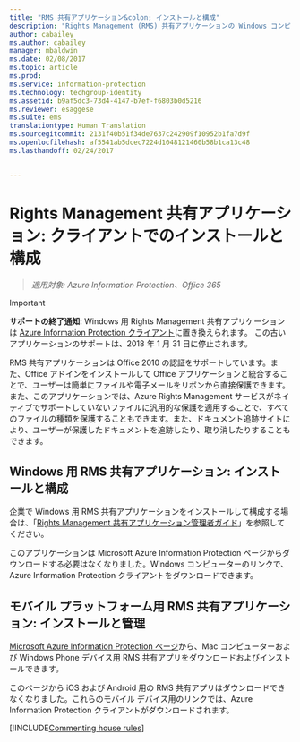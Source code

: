 ```yaml
---
title: "RMS 共有アプリケーション&colon; インストールと構成"
description: "Rights Management (RMS) 共有アプリケーションの Windows コンピューターおよびモバイルデバイスへのデプロイに関する管理者向けの情報です。"
author: cabailey
ms.author: cabailey
manager: mbaldwin
ms.date: 02/08/2017
ms.topic: article
ms.prod: 
ms.service: information-protection
ms.technology: techgroup-identity
ms.assetid: b9af5dc3-73d4-4147-b7ef-f6803b0d5216
ms.reviewer: esaggese
ms.suite: ems
translationtype: Human Translation
ms.sourcegitcommit: 2131f40b51f34de7637c242909f10952b1fa7d9f
ms.openlocfilehash: af5541ab5dcec7224d1048121460b58b1ca13c48
ms.lasthandoff: 02/24/2017


---
```


# <a name="rights-management-sharing-application-installation-and-configuration-for-clients"></a>Rights Management 共有アプリケーション: クライアントでのインストールと構成

>*適用対象: Azure Information Protection、Office 365*

> [!IMPORTANT]
> **サポートの終了通知**: Windows 用 Rights Management 共有アプリケーションは [Azure Information Protection クライアント](../rms-client/aip-client.md)に置き換えられます。 この古いアプリケーションのサポートは、2018 年 1 月 31 日に停止されます。 
 
RMS 共有アプリケーションは Office 2010 の認証をサポートしています。また、Office アドインをインストールして Office アプリケーションと統合することで、ユーザーは簡単にファイルや電子メールをリボンから直接保護できます。 また、このアプリケーションでは、Azure Rights Management サービスがネイティブでサポートしていないファイルに汎用的な保護を適用することで、すべてのファイルの種類を保護することもできます。また、ドキュメント追跡サイトにより、ユーザーが保護したドキュメントを追跡したり、取り消したりすることもできます。

## <a name="the-rms-sharing-application-for-windows-installation-and-configuration"></a>Windows 用 RMS 共有アプリケーション: インストールと構成
企業で Windows 用 RMS 共有アプリケーションをインストールして構成する場合は、「[Rights Management 共有アプリケーション管理者ガイド](../rms-client/sharing-app-admin-guide.md)」を参照してください。

このアプリケーションは Microsoft Azure Information Protection ページからダウンロードする必要はなくなりました。Windows コンピューターのリンクで、Azure Information Protection クライアントをダウンロードできます。 


## <a name="the-rms-sharing-application-for-mobile-platforms-installation-and-management"></a>モバイル プラットフォーム用 RMS 共有アプリケーション: インストールと管理
[Microsoft Azure Information Protection ページ](https://go.microsoft.com/fwlink/?LinkId=303970)から、Mac コンピューターおよび Windows Phone デバイス用 RMS 共有アプリをダウンロードおよびインストールできます。 

このページから iOS および Android 用の RMS 共有アプリはダウンロードできなくなりました。これらのモバイル デバイス用のリンクでは、Azure Information Protection クライアントがダウンロードされます。 


[!INCLUDE[Commenting house rules](../includes/houserules.md)]



